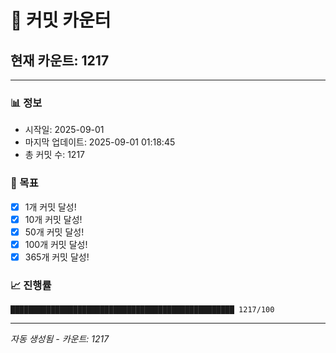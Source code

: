 # 🔢 커밋 카운터

## 현재 카운트: 1217

---

### 📊 정보
- 시작일: 2025-09-01
- 마지막 업데이트: 2025-09-01 01:18:45
- 총 커밋 수: 1217

### 🎯 목표
- [x] 1개 커밋 달성!
- [x] 10개 커밋 달성!
- [x] 50개 커밋 달성!
- [x] 100개 커밋 달성!
- [x] 365개 커밋 달성!

### 📈 진행률
```
██████████████████████████████████████████████████ 1217/100
```

---
*자동 생성됨 - 카운트: 1217*
